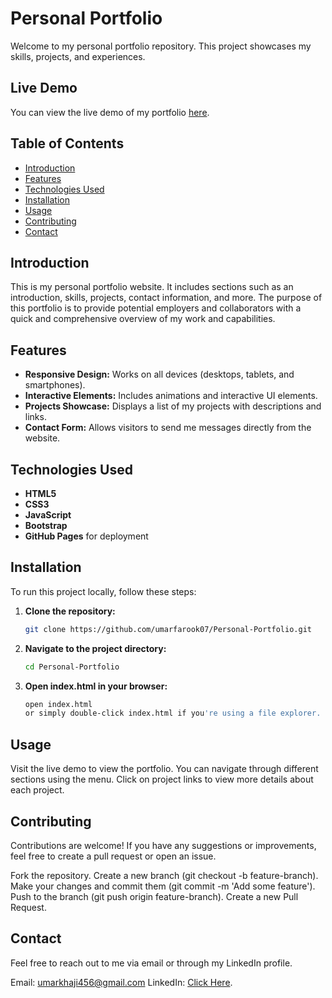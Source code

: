 # Personal Portfolio

Welcome to my personal portfolio repository. This project showcases my skills, projects, and experiences.

## Live Demo

You can view the live demo of my portfolio [here](https://umarfarook07.github.io/Personal-Portfolio/).

## Table of Contents

- [Introduction](#introduction)
- [Features](#features)
- [Technologies Used](#technologies-used)
- [Installation](#installation)
- [Usage](#usage)
- [Contributing](#contributing)
- [Contact](#contact)

## Introduction

This is my personal portfolio website. It includes sections such as an introduction, skills, projects, contact information, and more. The purpose of this portfolio is to provide potential employers and collaborators with a quick and comprehensive overview of my work and capabilities.

## Features

- **Responsive Design:** Works on all devices (desktops, tablets, and smartphones).
- **Interactive Elements:** Includes animations and interactive UI elements.
- **Projects Showcase:** Displays a list of my projects with descriptions and links.
- **Contact Form:** Allows visitors to send me messages directly from the website.

## Technologies Used

- **HTML5**
- **CSS3**
- **JavaScript**
- **Bootstrap**
- **GitHub Pages** for deployment

## Installation

To run this project locally, follow these steps:

1. **Clone the repository:**
   ```bash
   git clone https://github.com/umarfarook07/Personal-Portfolio.git
2. **Navigate to the project directory:**
   ```bash
   cd Personal-Portfolio
3. **Open index.html in your browser:**
   ```bash
   open index.html
   or simply double-click index.html if you're using a file explorer.
## Usage
Visit the live demo to view the portfolio. You can navigate through different sections using the menu. Click on project links to view more details about each project.

## Contributing
Contributions are welcome! If you have any suggestions or improvements, feel free to create a pull request or open an issue.

Fork the repository.
Create a new branch (git checkout -b feature-branch).
Make your changes and commit them (git commit -m 'Add some feature').
Push to the branch (git push origin feature-branch).
Create a new Pull Request.
 ## Contact 
 Feel free to reach out to me via email or through my LinkedIn profile.

Email: umarkhaji456@gmail.com
LinkedIn: [Click Here](www.linkedin.com/in/umar-farook-8a79a9282).
